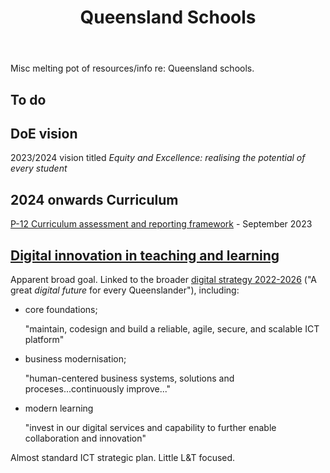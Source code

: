 ﻿---
backlinks:
- title: 'Teaching '
  url: /memex/sense/Teaching/teaching.html
title: Queensland Schools
---
Misc melting pot of resources/info re: Queensland schools.

## To do


## DoE vision

2023/2024 vision titled _Equity and Excellence: realising the potential of every student_

## 2024 onwards Curriculum

[P-12 Curriculum assessment and reporting framework](https://education.qld.gov.au/curriculums/Documents/p-12-curriculum-assessment-reporting-framework-version9.pdf) - September 2023

## [Digital innovation in teaching and learning](https://education.qld.gov.au/initiatives-and-strategies/strategies-and-programs/equity-and-excellence/digital-innovation-in-teaching-and-learning)

Apparent broad goal. Linked to the broader [digital strategy 2022-2026](https://qed.qld.gov.au/publications/strategies/digital-strategy) ("A great _digital future_ for every Queenslander"), including:

- core foundations;

    "maintain, codesign and build a reliable, agile, secure, and scalable ICT platform"

- business modernisation;

    "human-centered business systems, solutions and proceses...continuously improve..."

- modern learning

    "invest in our digital services and capability to further enable collaboration and innovation"

Almost standard ICT strategic plan.  Little L&T focused.